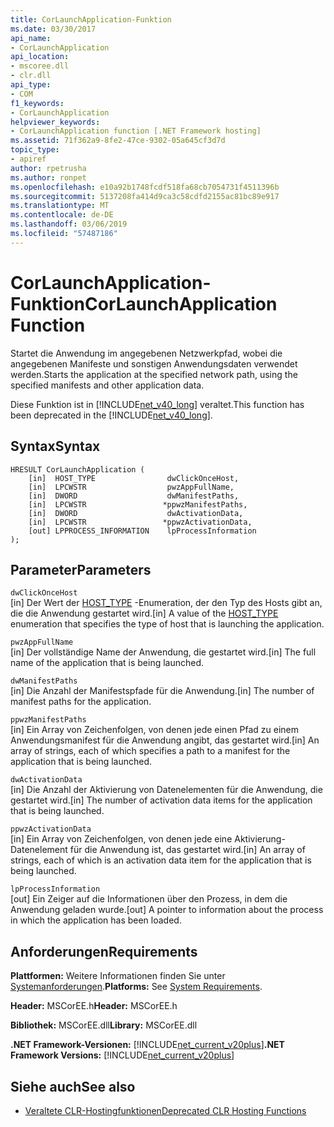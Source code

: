 ```yaml
---
title: CorLaunchApplication-Funktion
ms.date: 03/30/2017
api_name:
- CorLaunchApplication
api_location:
- mscoree.dll
- clr.dll
api_type:
- COM
f1_keywords:
- CorLaunchApplication
helpviewer_keywords:
- CorLaunchApplication function [.NET Framework hosting]
ms.assetid: 71f362a9-8fe2-47ce-9302-05a645cf3d7d
topic_type:
- apiref
author: rpetrusha
ms.author: ronpet
ms.openlocfilehash: e10a92b1748fcdf518fa68cb7054731f4511396b
ms.sourcegitcommit: 5137208fa414d9ca3c58cdfd2155ac81bc89e917
ms.translationtype: MT
ms.contentlocale: de-DE
ms.lasthandoff: 03/06/2019
ms.locfileid: "57487186"
---
```

# <a name="corlaunchapplication-function"></a><span data-ttu-id="47617-102">CorLaunchApplication-Funktion</span><span class="sxs-lookup"><span data-stu-id="47617-102">CorLaunchApplication Function</span></span>
<span data-ttu-id="47617-103">Startet die Anwendung im angegebenen Netzwerkpfad, wobei die angegebenen Manifeste und sonstigen Anwendungsdaten verwendet werden.</span><span class="sxs-lookup"><span data-stu-id="47617-103">Starts the application at the specified network path, using the specified manifests and other application data.</span></span>  
  
 <span data-ttu-id="47617-104">Diese Funktion ist in [!INCLUDE[net_v40_long](../../../../includes/net-v40-long-md.md)] veraltet.</span><span class="sxs-lookup"><span data-stu-id="47617-104">This function has been deprecated in the [!INCLUDE[net_v40_long](../../../../includes/net-v40-long-md.md)].</span></span>  
  
## <a name="syntax"></a><span data-ttu-id="47617-105">Syntax</span><span class="sxs-lookup"><span data-stu-id="47617-105">Syntax</span></span>  
  
```  
HRESULT CorLaunchApplication (  
    [in]  HOST_TYPE                dwClickOnceHost,  
    [in]  LPCWSTR                  pwzAppFullName,  
    [in]  DWORD                    dwManifestPaths,  
    [in]  LPCWSTR                 *ppwzManifestPaths,  
    [in]  DWORD                    dwActivationData,  
    [in]  LPCWSTR                 *ppwzActivationData,  
    [out] LPPROCESS_INFORMATION    lpProcessInformation  
);  
```  
  
## <a name="parameters"></a><span data-ttu-id="47617-106">Parameter</span><span class="sxs-lookup"><span data-stu-id="47617-106">Parameters</span></span>  
 `dwClickOnceHost`  
 <span data-ttu-id="47617-107">[in] Der Wert der [HOST_TYPE](../../../../docs/framework/unmanaged-api/hosting/host-type-enumeration.md) -Enumeration, der den Typ des Hosts gibt an, die die Anwendung gestartet wird.</span><span class="sxs-lookup"><span data-stu-id="47617-107">[in] A value of the [HOST_TYPE](../../../../docs/framework/unmanaged-api/hosting/host-type-enumeration.md) enumeration that specifies the type of host that is launching the application.</span></span>  
  
 `pwzAppFullName`  
 <span data-ttu-id="47617-108">[in] Der vollständige Name der Anwendung, die gestartet wird.</span><span class="sxs-lookup"><span data-stu-id="47617-108">[in] The full name of the application that is being launched.</span></span>  
  
 `dwManifestPaths`  
 <span data-ttu-id="47617-109">[in] Die Anzahl der Manifestspfade für die Anwendung.</span><span class="sxs-lookup"><span data-stu-id="47617-109">[in] The number of manifest paths for the application.</span></span>  
  
 `ppwzManifestPaths`  
 <span data-ttu-id="47617-110">[in] Ein Array von Zeichenfolgen, von denen jede einen Pfad zu einem Anwendungsmanifest für die Anwendung angibt, das gestartet wird.</span><span class="sxs-lookup"><span data-stu-id="47617-110">[in] An array of strings, each of which specifies a path to a manifest for the application that is being launched.</span></span>  
  
 `dwActivationData`  
 <span data-ttu-id="47617-111">[in] Die Anzahl der Aktivierung von Datenelementen für die Anwendung, die gestartet wird.</span><span class="sxs-lookup"><span data-stu-id="47617-111">[in] The number of activation data items for the application that is being launched.</span></span>  
  
 `ppwzActivationData`  
 <span data-ttu-id="47617-112">[in] Ein Array von Zeichenfolgen, von denen jede eine Aktivierung-Datenelement für die Anwendung ist, das gestartet wird.</span><span class="sxs-lookup"><span data-stu-id="47617-112">[in] An array of strings, each of which is an activation data item for the application that is being launched.</span></span>  
  
 `lpProcessInformation`  
 <span data-ttu-id="47617-113">[out] Ein Zeiger auf die Informationen über den Prozess, in dem die Anwendung geladen wurde.</span><span class="sxs-lookup"><span data-stu-id="47617-113">[out] A pointer to information about the process in which the application has been loaded.</span></span>  
  
## <a name="requirements"></a><span data-ttu-id="47617-114">Anforderungen</span><span class="sxs-lookup"><span data-stu-id="47617-114">Requirements</span></span>  
 <span data-ttu-id="47617-115">**Plattformen:** Weitere Informationen finden Sie unter [Systemanforderungen](../../../../docs/framework/get-started/system-requirements.md).</span><span class="sxs-lookup"><span data-stu-id="47617-115">**Platforms:** See [System Requirements](../../../../docs/framework/get-started/system-requirements.md).</span></span>  
  
 <span data-ttu-id="47617-116">**Header:** MSCorEE.h</span><span class="sxs-lookup"><span data-stu-id="47617-116">**Header:** MSCorEE.h</span></span>  
  
 <span data-ttu-id="47617-117">**Bibliothek:** MSCorEE.dll</span><span class="sxs-lookup"><span data-stu-id="47617-117">**Library:** MSCorEE.dll</span></span>  
  
 <span data-ttu-id="47617-118">**.NET Framework-Versionen:** [!INCLUDE[net_current_v20plus](../../../../includes/net-current-v20plus-md.md)]</span><span class="sxs-lookup"><span data-stu-id="47617-118">**.NET Framework Versions:** [!INCLUDE[net_current_v20plus](../../../../includes/net-current-v20plus-md.md)]</span></span>  
  
## <a name="see-also"></a><span data-ttu-id="47617-119">Siehe auch</span><span class="sxs-lookup"><span data-stu-id="47617-119">See also</span></span>
- [<span data-ttu-id="47617-120">Veraltete CLR-Hostingfunktionen</span><span class="sxs-lookup"><span data-stu-id="47617-120">Deprecated CLR Hosting Functions</span></span>](../../../../docs/framework/unmanaged-api/hosting/deprecated-clr-hosting-functions.md)

